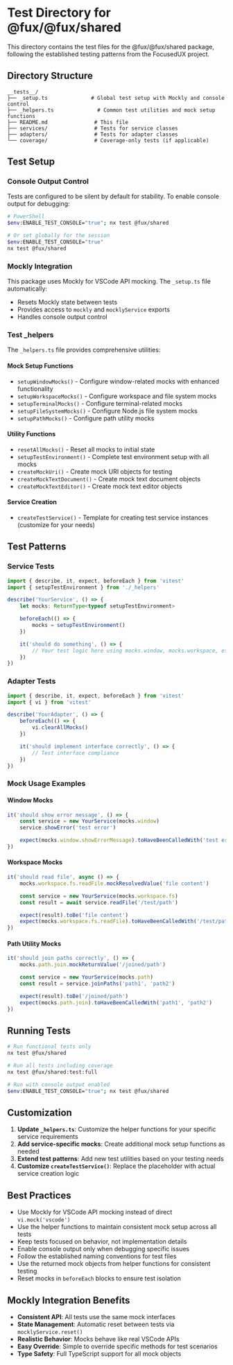 # Test Directory for @fux/@fux/shared

This directory contains the test files for the @fux/@fux/shared package, following the established testing patterns from the FocusedUX project.

## Directory Structure

```
__tests__/
├── _setup.ts              # Global test setup with Mockly and console control
├── _helpers.ts              # Common test utilities and mock setup functions
├── README.md               # This file
├── services/               # Tests for service classes
├── adapters/               # Tests for adapter classes
└── coverage/               # Coverage-only tests (if applicable)
```

## Test Setup

### Console Output Control

Tests are configured to be silent by default for stability. To enable console output for debugging:

```bash
# PowerShell
$env:ENABLE_TEST_CONSOLE="true"; nx test @fux/shared

# Or set globally for the session
$env:ENABLE_TEST_CONSOLE="true"
nx test @fux/shared
```

### Mockly Integration

This package uses Mockly for VSCode API mocking. The `_setup.ts` file automatically:

- Resets Mockly state between tests
- Provides access to `mockly` and `mocklyService` exports
- Handles console output control

### Test \_helpers

The `_helpers.ts` file provides comprehensive utilities:

#### Mock Setup Functions

- `setupWindowMocks()` - Configure window-related mocks with enhanced functionality
- `setupWorkspaceMocks()` - Configure workspace and file system mocks
- `setupTerminalMocks()` - Configure terminal-related mocks
- `setupFileSystemMocks()` - Configure Node.js file system mocks
- `setupPathMocks()` - Configure path utility mocks

#### Utility Functions

- `resetAllMocks()` - Reset all mocks to initial state
- `setupTestEnvironment()` - Complete test environment setup with all mocks
- `createMockUri()` - Create mock URI objects for testing
- `createMockTextDocument()` - Create mock text document objects
- `createMockTextEditor()` - Create mock text editor objects

#### Service Creation

- `createTestService()` - Template for creating test service instances (customize for your needs)

## Test Patterns

### Service Tests

```typescript
import { describe, it, expect, beforeEach } from 'vitest'
import { setupTestEnvironment } from './_helpers'

describe('YourService', () => {
    let mocks: ReturnType<typeof setupTestEnvironment>

    beforeEach(() => {
        mocks = setupTestEnvironment()
    })

    it('should do something', () => {
        // Your test logic here using mocks.window, mocks.workspace, etc.
    })
})
```

### Adapter Tests

```typescript
import { describe, it, expect, beforeEach } from 'vitest'
import { vi } from 'vitest'

describe('YourAdapter', () => {
    beforeEach(() => {
        vi.clearAllMocks()
    })

    it('should implement interface correctly', () => {
        // Test interface compliance
    })
})
```

### Mock Usage Examples

#### Window Mocks

```typescript
it('should show error message', () => {
    const service = new YourService(mocks.window)
    service.showError('test error')

    expect(mocks.window.showErrorMessage).toHaveBeenCalledWith('test error')
})
```

#### Workspace Mocks

```typescript
it('should read file', async () => {
    mocks.workspace.fs.readFile.mockResolvedValue('file content')

    const service = new YourService(mocks.workspace.fs)
    const result = await service.readFile('/test/path')

    expect(result).toBe('file content')
    expect(mocks.workspace.fs.readFile).toHaveBeenCalledWith('/test/path')
})
```

#### Path Utility Mocks

```typescript
it('should join paths correctly', () => {
    mocks.path.join.mockReturnValue('/joined/path')

    const service = new YourService(mocks.path)
    const result = service.joinPaths('path1', 'path2')

    expect(result).toBe('/joined/path')
    expect(mocks.path.join).toHaveBeenCalledWith('path1', 'path2')
})
```

## Running Tests

```bash
# Run functional tests only
nx test @fux/shared

# Run all tests including coverage
nx test @fux/shared:test:full

# Run with console output enabled
$env:ENABLE_TEST_CONSOLE="true"; nx test @fux/shared
```

## Customization

1. **Update `_helpers.ts`**: Customize the helper functions for your specific service requirements
2. **Add service-specific mocks**: Create additional mock setup functions as needed
3. **Extend test patterns**: Add new test utilities based on your testing needs
4. **Customize `createTestService()`**: Replace the placeholder with actual service creation logic

## Best Practices

- Use Mockly for VSCode API mocking instead of direct `vi.mock('vscode')`
- Use the helper functions to maintain consistent mock setup across all tests
- Keep tests focused on behavior, not implementation details
- Enable console output only when debugging specific issues
- Follow the established naming conventions for test files
- Use the returned mock objects from helper functions for consistent testing
- Reset mocks in `beforeEach` blocks to ensure test isolation

## Mockly Integration Benefits

- **Consistent API**: All tests use the same mock interfaces
- **State Management**: Automatic reset between tests via `mocklyService.reset()`
- **Realistic Behavior**: Mocks behave like real VSCode APIs
- **Easy Override**: Simple to override specific methods for test scenarios
- **Type Safety**: Full TypeScript support for all mock objects
